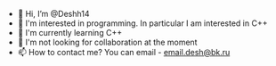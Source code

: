- 👋 Hi, I’m @Deshh14
- 👀 I'm interested in programming. In particular I am interested in C++
- 🌱 I'm currently learning C++
- 💞️ I'm not looking for collaboration at the moment
- 📫 How to contact me? You can email - email.desh@bk.ru

<!---
Deshh14/Deshh14 is a ✨ special ✨ repository because its `README.md` (this file) appears on your GitHub profile.
You can click the Preview link to take a look at your changes.
--->
